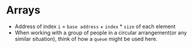 # Arrays

* Address of index `i` = `base address` + `index` \* `size` of each element
* When working with a group of people in a circular arrangement(or any similar situation), think of how a `queue` might be used here.&#x20;
